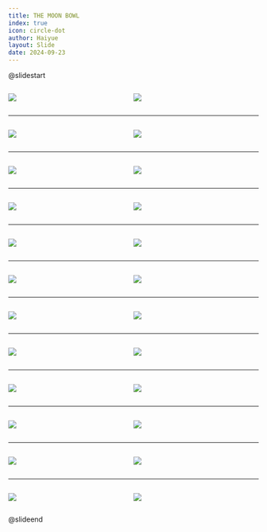 ```yaml
---
title: THE MOON BOWL
index: true
icon: circle-dot
author: Haiyue
layout: Slide
date: 2024-09-23
---
```

 
@slidestart

<div style="display:flex">
<div style="flex:1">

![](/reading/english/Level-S/THE%20MOON%20BOWL/001.webp)
</div>
<div style="flex:1">

![](/reading/english/Level-S/THE%20MOON%20BOWL/002.webp)
</div>
</div>

---

<div style="display:flex">
<div style="flex:1">

![](/reading/english/Level-S/THE%20MOON%20BOWL/003.webp)
</div>
<div style="flex:1">

![](/reading/english/Level-S/THE%20MOON%20BOWL/004.webp)
</div>
</div>

---

<div style="display:flex">
<div style="flex:1">

![](/reading/english/Level-S/THE%20MOON%20BOWL/005.webp)
</div>
<div style="flex:1">

![](/reading/english/Level-S/THE%20MOON%20BOWL/006.webp)
</div>
</div>

---

<div style="display:flex">
<div style="flex:1">

![](/reading/english/Level-S/THE%20MOON%20BOWL/007.webp)
</div>
<div style="flex:1">

![](/reading/english/Level-S/THE%20MOON%20BOWL/008.webp)
</div>
</div>

---

<div style="display:flex">
<div style="flex:1">

![](/reading/english/Level-S/THE%20MOON%20BOWL/009.webp)
</div>
<div style="flex:1">

![](/reading/english/Level-S/THE%20MOON%20BOWL/010.webp)
</div>
</div>

---

<div style="display:flex">
<div style="flex:1">

![](/reading/english/Level-S/THE%20MOON%20BOWL/011.webp)
</div>
<div style="flex:1">

![](/reading/english/Level-S/THE%20MOON%20BOWL/012.webp)
</div>
</div>

---

<div style="display:flex">
<div style="flex:1">

![](/reading/english/Level-S/THE%20MOON%20BOWL/013.webp)
</div>
<div style="flex:1">

![](/reading/english/Level-S/THE%20MOON%20BOWL/014.webp)
</div>
</div>

---

<div style="display:flex">
<div style="flex:1">

![](/reading/english/Level-S/THE%20MOON%20BOWL/015.webp)
</div>
<div style="flex:1">

![](/reading/english/Level-S/THE%20MOON%20BOWL/016.webp)
</div>
</div>

---

<div style="display:flex">
<div style="flex:1">

![](/reading/english/Level-S/THE%20MOON%20BOWL/017.webp)
</div>
<div style="flex:1">

![](/reading/english/Level-S/THE%20MOON%20BOWL/018.webp)
</div>
</div>

---

<div style="display:flex">
<div style="flex:1">

![](/reading/english/Level-S/THE%20MOON%20BOWL/019.webp)
</div>
<div style="flex:1">

![](/reading/english/Level-S/THE%20MOON%20BOWL/020.webp)
</div>
</div>

---

<div style="display:flex">
<div style="flex:1">

![](/reading/english/Level-S/THE%20MOON%20BOWL/021.webp)
</div>
<div style="flex:1">

![](/reading/english/Level-S/THE%20MOON%20BOWL/022.webp)
</div>
</div>

---

<div style="display:flex">
<div style="flex:1">

![](/reading/english/Level-S/THE%20MOON%20BOWL/023.webp)
</div>
<div style="flex:1">

![](/reading/english/Level-S/THE%20MOON%20BOWL/024.webp)
</div>
</div>

@slideend